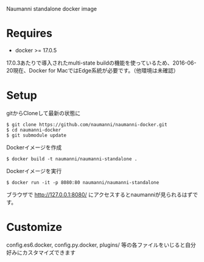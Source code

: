 Naumanni standalone docker image

# Requires

* docker >= 17.0.5

17.0.3あたりで導入されたmulti-state buildの機能を使っているため、2016-06-20現在、Docker for MacではEdge系統が必要です。（他環境は未確認）


# Setup

gitからCloneして最新の状態に

```
$ git clone https://github.com/naumanni/naumanni-docker.git
$ cd naumanni-docker
$ git submodule update
```

Dockerイメージを作成

```
$ docker build -t naumanni/naumanni-standalone .
```

Dockerイメージを実行

```
$ docker run -it -p 8080:80 naumanni/naumanni-standalone
```

ブラウザで http://127.0.0.1:8080/ にアクセスするとnaumanniが見られるはずです。

# Customize

config.es6.docker, config.py.docker, plugins/
等の各ファイルをいじると自分好みにカスタマイズできます
